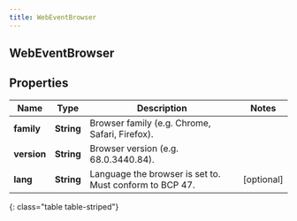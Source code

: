 ```yaml
---
title: WebEventBrowser
---
```

## WebEventBrowser


## Properties

| Name | Type | Description | Notes |
| ------------ | ------------- | ------------- | ------------- |
| **family** | <!----><!---->**String**<!----> | Browser family (e.g. Chrome, Safari, Firefox). |  |
| **version** | <!----><!---->**String**<!----> | Browser version (e.g. 68.0.3440.84). |  |
| **lang** | <!----><!---->**String**<!----> | Language the browser is set to. Must conform to BCP 47. |  [optional] |
{: class="table table-striped"}




